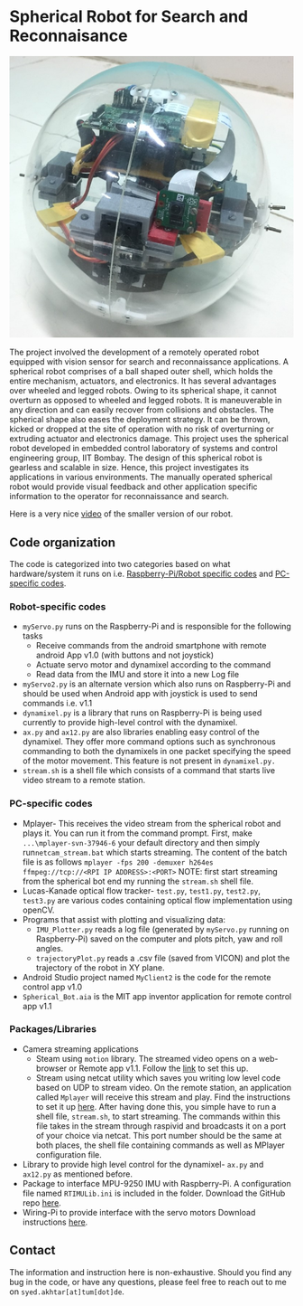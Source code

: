 # Spherical Robot for Search and Reconnaisance

![Spherical Robot](/spherical-robot.jpg)

The project involved the development of a remotely operated robot equipped with vision sensor for search and reconnaissance applications. A spherical robot comprises of a ball shaped outer shell, which holds the entire mechanism, actuators, and electronics. It has several advantages over wheeled and legged robots. Owing to its spherical shape, it cannot overturn as opposed to wheeled and legged robots. It is maneuverable in any direction and can easily recover from collisions and obstacles. The spherical shape also eases the deployment strategy. It can be thrown, kicked or dropped at the site of operation with no risk of overturning or extruding actuator and electronics damage. This project uses the spherical robot developed in embedded control laboratory of systems and control engineering group, IIT Bombay. The design of this spherical robot is gearless and scalable in size. Hence, this project investigates its applications in various environments. The manually operated spherical robot would provide visual feedback and other application specific information to the operator for reconnaissance and search. 

Here is a very nice [video](https://www.youtube.com/watch?v=-q8D7BcLjac) of the smaller version of our robot. 

## Code organization
The code is categorized into two categories based on what hardware/system it runs on i.e. [Raspberry-Pi/Robot specific codes](https://github.com/syedadnanakhtar/sphericalRobot/tree/main/RPi%20specific%20Codes) and [PC-specific codes](https://github.com/syedadnanakhtar/sphericalRobot/tree/main/PC%20Specific%20Codes). 

### Robot-specific codes
- `myServo.py` runs on the Raspberry-Pi and is responsible for the following tasks
   - Receive commands from the android smartphone with remote android App v1.0 (with buttons and not joystick)
   - Actuate servo motor and dynamixel according to the command
   - Read data from the IMU and store it into a new Log file
- `myServo2.py` is an alternate version which also runs on Raspberry-Pi and should be used when Android app with joystick is used to send commands i.e. v1.1 
- `dynamixel.py` is a library that runs on Raspberry-Pi is being used currently to provide high-level control with the dynamixel.
- `ax.py` and `ax12.py` are also libraries enabling easy control of the dynamixel. They offer more command options such as synchronous commanding to both the dynamixels in one        packet specifying the speed of the motor movement. This feature is not present in `dynamixel.py.`
- `stream.sh` is a shell file which consists of a command that starts live video stream to a remote station.
### PC-specific codes
- Mplayer- This receives the video stream from the spherical robot and plays it. You can run it from the command prompt. First, make `...\mplayer-svn-37946-6` your       default directory and then simply run`netcam_stream.bat` which starts streaming. The content of the batch file is as follows 
  `mplayer -fps 200 -demuxer h264es ffmpeg://tcp://<RPI IP ADDRESS>:<PORT>`
  NOTE: first start streaming from the spherical bot end my running the `stream.sh` shell file.
- Lucas-Kanade optical flow tracker- `test.py`, `test1.py`, `test2.py`, `test3.py` are various codes containing optical flow implementation using openCV.
- Programs that assist with plotting and visualizing data:
  - `IMU_Plotter.py` reads a log file (generated by `myServo.py` running on Raspberry-Pi) saved on the computer and plots pitch, yaw and roll angles.
  - `trajectoryPlot.py` reads a .csv file (saved from VICON) and plot the trajectory of the robot in XY plane.
- Android Studio project named `MyClient2` is the code for the remote control app v1.0
- `Spherical_Bot.aia` is the MIT app inventor application for remote control app v1.1

### Packages/Libraries
- Camera streaming applications
  - Steam using `motion` library. The streamed video opens on a web-browser or Remote app v1.1. Follow the [link](https://pimylifeup.com/raspberry-pi-webcamserver/) to set this up.
  - Stream using netcat utility which saves you writing low level code based on UDP to stream video. On the remote station, an application called `Mplayer` will receive this stream and play. Find the instructions to set it up [here](https://nerdfuns.wordpress.com/2014/01/03/raspberry-pi-camera-modulehow-to-live-stream-to-your-pc/). After having done this, you simple have to run a shell file, `stream.sh`, to start streaming. The commands within this file takes in the stream through raspivid and broadcasts it on a port of your choice via netcat. This port number should be the same at both places, the shell file containing commands as well as MPlayer configuration file.
- Library to provide high level control for the dynamixel- `ax.py` and `ax12.py` as mentioned before.
- Package to interface MPU-9250 IMU with Raspberry-Pi. A configuration file named `RTIMULib.ini` is included in the folder. Download the GitHub repo [here](https://github.com/RTIMULib/RTIMULib2).
- Wiring-Pi to provide interface with the servo motors Download instructions [here](http://wiringpi.com/).
  
## Contact
The information and instruction here is non-exhaustive. Should you find any bug in the code, or have any questions, please feel free to reach out to me on `syed.akhtar[at]tum[dot]de`.
